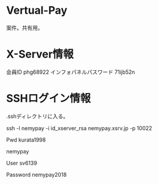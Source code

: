 # Vertual-Pay
案件。共有用。
# X-Server情報
会員ID
phg68922
インフォパネルパスワード 
71ijb52n
# SSHログイン情報
.sshディレクトリに入る。

ssh -l nemypay -i id_xserver_rsa nemypay.xsrv.jp -p 10022

Pwd kurata1998

nemypay

User sv6139

Password nemypay2018
